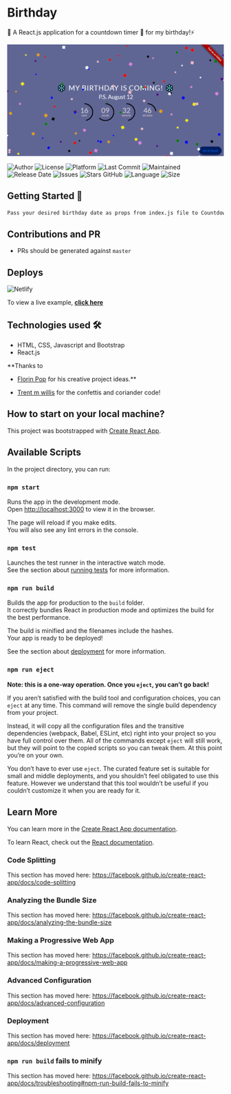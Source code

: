 # Birthday
🍰 A React.js application for a countdown timer 🍪 for my birthday!⚡️

![Demo](video.gif)


![Author](https://img.shields.io/badge/author-garimasingh128-orange)
![License](https://img.shields.io/badge/license-MIT-brightgreen)
![Platform](https://img.shields.io/badge/platform-Visual%20Studio%20Code-blue)
![Last Commit](https://img.shields.io/github/last-commit/garimasingh128/birthday)
![Maintained](https://img.shields.io/maintenance/yes/2020)
![Release Date](https://img.shields.io/github/release-date/garimasingh128/birthday)
![Issues](https://img.shields.io/github/issues/garimasingh128/birthday)
![Stars GitHub](https://img.shields.io/github/stars/garimasingh128/birthday)
![Language](https://img.shields.io/github/languages/top/garimasingh128/birthday)
![Size](https://img.shields.io/github/repo-size/garimasingh128/birthday)




## Getting Started 🚀

``` bash
Pass your desired birthday date as props from index.js file to Countdown Component and voila❤!
```
## Contributions and PR

 - PRs should be generated against `master`


## Deploys

![Netlify](https://www.netlify.com/img/global/badges/netlify-color-accent.svg)


To view a live example, **[click here](https://quirky-gates-1089b2.netlify.app/)**





## Technologies used 🛠️

- HTML, CSS, Javascript and Bootstrap
- React.js

**Thanks to 

- [Florin Pop](https://www.florin-pop.com) for his creative project ideas.**

- [Trent m willis](https://gist.github.com/trentmwillis/2199d6d191000b8d8f40) for the confettis and coriander code!


## How to start on your local machine?

This project was bootstrapped with [Create React App](https://github.com/facebook/create-react-app).

## Available Scripts

In the project directory, you can run:

### `npm start`

Runs the app in the development mode.<br />
Open [http://localhost:3000](http://localhost:3000) to view it in the browser.

The page will reload if you make edits.<br />
You will also see any lint errors in the console.

### `npm test`

Launches the test runner in the interactive watch mode.<br />
See the section about [running tests](https://facebook.github.io/create-react-app/docs/running-tests) for more information.

### `npm run build`

Builds the app for production to the `build` folder.<br />
It correctly bundles React in production mode and optimizes the build for the best performance.

The build is minified and the filenames include the hashes.<br />
Your app is ready to be deployed!

See the section about [deployment](https://facebook.github.io/create-react-app/docs/deployment) for more information.

### `npm run eject`

**Note: this is a one-way operation. Once you `eject`, you can’t go back!**

If you aren’t satisfied with the build tool and configuration choices, you can `eject` at any time. This command will remove the single build dependency from your project.

Instead, it will copy all the configuration files and the transitive dependencies (webpack, Babel, ESLint, etc) right into your project so you have full control over them. All of the commands except `eject` will still work, but they will point to the copied scripts so you can tweak them. At this point you’re on your own.

You don’t have to ever use `eject`. The curated feature set is suitable for small and middle deployments, and you shouldn’t feel obligated to use this feature. However we understand that this tool wouldn’t be useful if you couldn’t customize it when you are ready for it.

## Learn More

You can learn more in the [Create React App documentation](https://facebook.github.io/create-react-app/docs/getting-started).

To learn React, check out the [React documentation](https://reactjs.org/).

### Code Splitting

This section has moved here: https://facebook.github.io/create-react-app/docs/code-splitting

### Analyzing the Bundle Size

This section has moved here: https://facebook.github.io/create-react-app/docs/analyzing-the-bundle-size

### Making a Progressive Web App

This section has moved here: https://facebook.github.io/create-react-app/docs/making-a-progressive-web-app

### Advanced Configuration

This section has moved here: https://facebook.github.io/create-react-app/docs/advanced-configuration

### Deployment

This section has moved here: https://facebook.github.io/create-react-app/docs/deployment

### `npm run build` fails to minify

This section has moved here: https://facebook.github.io/create-react-app/docs/troubleshooting#npm-run-build-fails-to-minify
